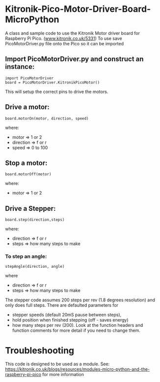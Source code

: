 # Kitronik-Pico-Motor-Driver-Board-MicroPython
A class and sample code to use the Kitronik Motor driver board for Raspberry Pi Pico. (www.kitronik.co.uk/5331)
To use save PicoMotorDriver.py file onto the Pico so it can be imported
## Import PicoMotorDriver.py and construct an instance:
    import PicoMotorDriver
    board = PicoMotorDriver.KitronikPicoMotor()

This will setup the correct pins to drive the motors. 
## Drive a motor:
    board.motorOn(motor, direction, speed)
where:
* motor => 1 or 2
* direction => f or r
* speed => 0 to 100
## Stop a motor:
    board.motorOff(motor)
where:
* motor => 1 or 2

## Drive a Stepper:
    board.step(direction,steps)
where:
* direction => f or r
* steps => how many steps to make

### To step an angle:
    stepAngle(direction, angle)
where
* direction => f or r
* steps => how many steps to make

The stepper code assumes 200 steps per rev (1.8 degrees resolution) and only does full steps. 
There are defaulted parameters for 
* stepper speeds (default 20mS pause between steps), 
* hold position when finished stepping (off - saves energy) 
* how many steps per rev (200).
Look at the function headers and function comments for more detail if you need to change them.

# Troubleshooting

This code is designed to be used as a module. See: https://kitronik.co.uk/blogs/resources/modules-micro-python-and-the-raspberry-pi-pico for more information

